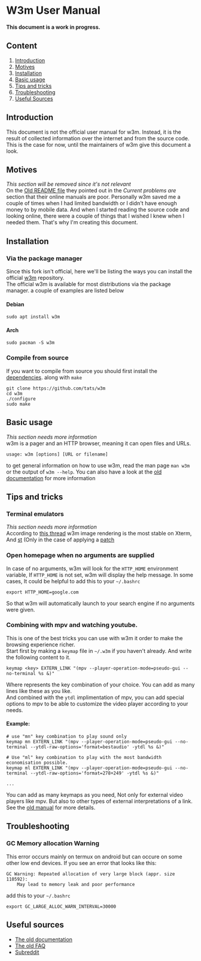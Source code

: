 # W3m User Manual

**This document is a work in progress.**

## Content
1. [Introduction](#introduction)
2. [Motives](#motives)
3. [Installation](#installation)
4. [Basic usage](#basic-usage)
5. [Tips and tricks](#tips-and-tricks)
6. [Troubleshooting](#troubleshooting)
7. [Useful Sources](#useful-sources)

## Introduction
This document is not the official user manual for w3m. Instead, it is the result of collected information over the internet and from the source code. This is the case for now, until the maintainers of w3m give this document a look.
## Motives
*This section will be removed since it's not relevant*  
On the [Old README file](/doc/doc-old/doc-en/README) they pointed out in the *Current problems are* section that their online manuals are poor. Personally w3m saved me a couple of times when I had limited bandwidth or I didn't have enough money to by mobile data. And when I started reading the source code and looking online, there were a couple of things that I wished I knew when I needed them. That's why I'm creating this document.
## Installation
### Via the package manager
Since this fork isn't official, here we'll be listing the ways you can install the official [w3m](https://github.com/tats/w3m) repository.  
The official w3m is available for most distributions via the package manager. a couple of examples are listed below
#### Debian
```
sudo apt install w3m
```
#### Arch
```
sudo pacman -S w3m
```
### Compile from source
If you want to compile from source you should first install the [dependencies](/doc/README.md#dependencies). along with `make`
```
git clone https://github.com/tats/w3m
cd w3m
./configure
sudo make
```


## Basic usage
*This section needs more information*  
w3m is a pager and an HTTP browser, meaning it can open files and URLs.
```
usage: w3m [options] [URL or filename]
```
to get general information on how to use w3m, read the man page `man w3m` or the output of `w3m --help`.
You can also have a look at the [old documentation](/doc/doc-old/MANUAL.html) for more information

## Tips and tricks
### Terminal emulators
*This section needs more information*  
According to [this thread](https://www.reddit.com/r/w3m/comments/pwwizm/which_terminal_emulator_are_you_using_with_w3m/) w3m image rendering is the most stable on Xterm, And [st](https://wiki.archlinux.org/title/St) (Only in the case of applying a [patch](https://st.suckless.org/patches/w3m/)
### Open homepage when no arguments are supplied
In case of no arguments, w3m will look for the `HTTP_HOME` environment variable, If `HTTP_HOME` is not set, w3m will display the help message.
In some cases, It could be helpful to add this to your `~/.bashrc`
```
export HTTP_HOME=google.com
```
So that w3m will automatically launch to your search engine if no arguments were given.

### Combining with mpv and watching youtube.
This is one of the best tricks you can use with w3m it order to make the browsing experience richer.  
Start first by making a `keymap` file in `~/.w3m` if you haven't already. And write the following content to it.

```
keymap <key> EXTERN_LINK "(mpv --player-operation-mode=pseudo-gui --no-terminal %s &)"
```
Where *<key>* represents the key combination of your choice. You can add as many lines like these as you like.  
And combined with the `ytdl` implimentation of mpv, you can add special options to mpv to be able to customize the video player according to your needs.
#### Example:
```
# use "mn" key combination to play sound only
keymap mn EXTERN_LINK "(mpv --player-operation-mode=pseudo-gui --no-terminal --ytdl-raw-options='format=bestaudio' -ytdl %s &)"

# Use "ml" key combination to play with the most bandwidth economisation possible.
keymap ml EXTERN_LINK "(mpv --player-operation-mode=pseudo-gui --no-terminal --ytdl-raw-options='format=278+249' -ytdl %s &)"

...
```

You can add as many keymaps as you need, Not only for external video players like mpv. But also to other types of external interpretations of a link. See the [old manual](/doc/doc-old/MANUAL.html) for more details.

## Troubleshooting
### GC Memory allocation Warning
This error occurs mainly on termux on android but can occure on some other low end devices.
If you see an error that looks like this:
```
GC Warning: Repeated allocation of very large block (appr. size 110592):
	May lead to memory leak and poor performance
```
add this to your `~/.bashrc`
```
export GC_LARGE_ALLOC_WARN_INTERVAL=30000
```
## Useful sources
* [The old documentation](/doc/doc-old/MANUAL.html)
* [The old FAQ](/doc/doc-old/FAQ.html)
* [Subreddit](reddit.com/r/w3m)
